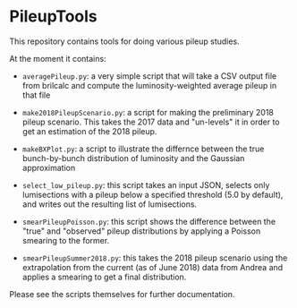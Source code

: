 # PileupTools

This repository contains tools for doing various pileup studies.

At the moment it contains:

* `averagePileup.py`: a very simple script that will take a CSV output file from brilcalc and compute the luminosity-weighted average pileup in that file

* `make2018PileupScenario.py`: a script for making the preliminary 2018 pileup scenario. This takes the 2017 data and "un-levels" it in order to get an estimation of the 2018 pileup.

* `makeBXPlot.py`: a script to illustrate the differnce between the true bunch-by-bunch distribution of luminosity and the Gaussian approximation

* `select_low_pileup.py`: this script takes an input JSON, selects only lumisections with a pileup below a specified threshold (5.0 by default), and writes out the resulting list of lumisections.

* `smearPileupPoisson.py`: this script shows the difference between the "true" and "observed" pileup distributions by applying a Poisson smearing to the former.

* `smearPileupSummer2018.py`: this takes the 2018 pileup scenario using the extrapolation from the current (as of June 2018) data from Andrea and applies a smearing to get a final distribution.

Please see the scripts themselves for further documentation.


